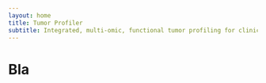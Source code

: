 ```yaml
---
layout: home
title: Tumor Profiler
subtitle: Integrated, multi-​omic, functional tumor profiling for clinical decision support
---
```


# Bla